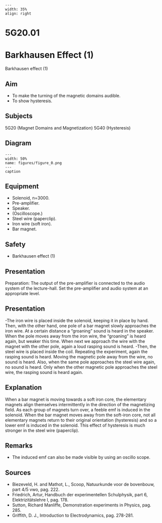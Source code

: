 
```{figure} /figures/busy.png
---
width: 35%
align: right
```
# 5G20.01 
  # Barkhausen Effect (1) 
 Barkhausen effect (1)   
  
## Aim   
 
 *  To make the turning of the magnetic domains audible. 
 *  To show hysteresis.
   
  
## Subjects   
 5G20 (Magnet Domains and Magnetization) 5G40 (Hysteresis)   
  
## Diagram   
   
```{figure} figures/figure_0.png  
---  
width: 50%  
name: figures/figure_0.png  
---  
caption  
``` 
      
  
## Equipment   
 
 *  Solenoid, n=3000. 
 *  Pre-amplifier. 
 *  Speaker. 
 *  (Oscilloscope.) 
 *  Steel wire (paperclip). 
 *  Iron wire (soft iron). 
 *  Bar magnet.   
  
## Safety   
 
 *   Barkhausen effect (1)
      
  
## Presentation   
 Preparation:  The output of the pre-amplifier is connected to the audio system of the lecture-hall. Set the pre-amplifier and audio system at an appropriate level.   
  
## Presentation   
  -The iron wire is placed inside the solenoid, keeping it in place by hand. Then, with the other hand, one pole of a bar magnet slowly approaches the iron wire. At a certain distance a “groaning” sound is heard in the speaker. When the pole moves away from the iron wire, the “groaning” is heard again, but weaker this time. When next we approach the wire with the magnet with the other pole, again a loud rasping sound is heard. -Then, the steel wire is placed inside the coil.  Repeating the experiment, again the rasping sound is heard. Moving the magnetic pole away from the wire, no sound is heard. Also, when the same pole approaches the steel wire again, no sound is heard. Only when the other magnetic pole approaches the steel wire, the rasping sound is heard again.    
  
## Explanation   
 When a bar magnet is moving towards a soft iron core, the elementary magnets align themselves intermittently in the direction of the magnetizing field. As each group of magnets turn over, a feeble emf is induced in the solenoid. When the bar magnet moves away from the soft-iron core, not all elementary magnets return to their original orientation (hysteresis) and so a lower emf is induced in the solenoid. This effect of hysteresis is much stronger in the steel wire (paperclip).    
  
## Remarks   
 
 *  The induced emf can also be made visible by using an oscillo
scope.   
  
## Sources   
 
 *  Biezeveld, H. and Mathot, L., Scoop, Natuurkunde voor de bovenbouw, part 4/5 vwo, pag. 222. 
 *  Friedrich, Artur, Handbuch der experimentellen Schulphysik, part 6, Elektrizitätslehre I, pag. 178. 
 *  Sutton, Richard Manliffe, Demonstration experiments in Physics, pag. 285. 
 *  Griffith, D. J., Introduction to Electrodynamics, pag. 278-281.
  